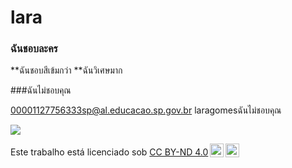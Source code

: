 # lara

### ฉันชอบละคร

**ฉันชอบสีเข้มกว่า
**ฉันวิเศษมาก

###ฉันไม่ชอบคุณ

00001127756333sp@al.educacao.sp.gov.br
laragomesฉันไม่ชอบคุณ

![](https://i.giphy.com/media/v1.Y2lkPTc5MGI3NjExdXJ2aHNxdGJ6MHZvMGx0cDMzMjdna3I2MXMxaWZvMWNpYmMycjBjbSZlcD12MV9pbnRlcm5hbF9naWZfYnlfaWQmY3Q9Zw/MVDPX3gaKFPuo/giphy.gi)


<p xmlns:cc="http://creativecommons.org/ns#" >Este trabalho está licenciado sob <a href="https://creativecommons.org/licenses/by-nd/4.0/?ref=chooser-v1" target="_blank" rel="license noopener noreferrer" style="display:inline-block;">CC BY-ND 4.0<img style="height:22px!important;margin-left:3px;vertical-align:text-bottom;" src="https://mirrors.creativecommons.org/presskit/icons/cc.svg?ref=chooser-v1" alt=""><img style="height:22px!important;margin-left:3px;vertical-align:text-bottom;" src="https://mirrors.creativecommons.org/presskit/icons/by.svg?ref=chooser-v1" alt=""><img style="altura:22px!importante;margem-esquerda:3px;alinhamento-vertical:texto-inferior;" src="https://mirrors.creativecommons.org/presskit/icons/nd.svg?ref=chooser-v1" alt=""></a></p>
